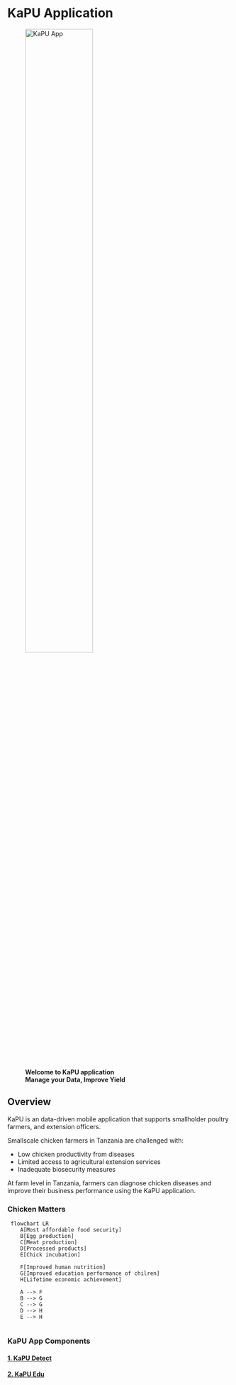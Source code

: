 # KaPU Application 

<figure>
    <a href="https://rb.gy/llh9x2" target="_blank">
    <img src ="kapudocs/docs/assets/circle.png" alt="KaPU App" style="width:60%">
    </a>
    <figcaption><b>Welcome to KaPU application </b></figcaption>
    <figcaption><b>Manage your Data, Improve Yield</b></figcaption>
</figure>

## Overview 
KaPU is an data-driven mobile application that supports smallholder poultry farmers, and extension officers. 

Smallscale chicken farmers in Tanzania are challenged with:

  * Low chicken productivity from diseases
  * Limited access to agricultural extension services
  * Inadequate biosecurity measures

At farm level in Tanzania, farmers can diagnose chicken diseases and improve their business performance using the KaPU application. 


### Chicken Matters

``` mermaid
 flowchart LR 
    A[Most affordable food security]
    B[Egg production]
    C[Meat production]
    D[Processed products]
    E[Chick incubation]

    F[Improved human nutrition]
    G[Improved education performance of chilren]
    H[Lifetime economic achievement]

    A --> F
    B --> G
    C --> G
    D --> H
    E --> H
    
```
### KaPU App Components
#### [1. KaPU Detect](kapudetect.md) 
#### [2. KaPU Edu](kapuedu.md)
